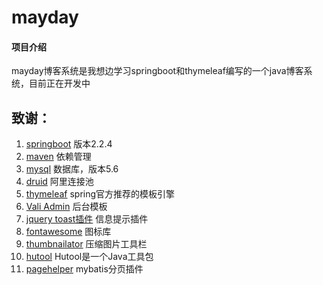 # mayday

#### 项目介绍
mayday博客系统是我想边学习springboot和thymeleaf编写的一个java博客系统，目前正在开发中


## 致谢：
 1. [springboot](http://spring.io/projects/spring-boot) 版本2.2.4
 2. [maven](http://maven.apache.org/)  依赖管理
 3. [mysql](https://www.mysql.com/) 数据库，版本5.6
 4. [druid](https://github.com/alibaba/druid/) 阿里连接池
 5. [thymeleaf](https://www.thymeleaf.org/) spring官方推荐的模板引擎
 6. [Vali Admin](https://github.com/pratikborsadiya/vali-admin) 后台模板
 7. [jquery toast插件](http://www.jqueryfuns.com/resource/2412) 信息提示插件
 8. [fontawesome](http://www.fontawesome.com.cn/faicons/) 图标库
 9. [thumbnailator](https://github.com/coobird/thumbnailator) 压缩图片工具栏
 10. [hutool](http://hutool.mydoc.io/) Hutool是一个Java工具包
 11. [pagehelper](https://pagehelper.github.io/) mybatis分页插件